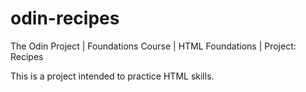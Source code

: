 # odin-recipes
The Odin Project | Foundations Course | HTML Foundations | Project: Recipes

This is a project intended to practice HTML skills.
